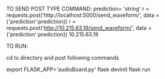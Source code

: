 TO SEND POST TYPE COMMAND:
prediction= 'string'
r = requests.post('http://localhost:5000/send_waveform/', data ={'prediction':prediction})
r = requests.post('http://10.215.63.19/send_waveform/', data ={'prediction':prediction})
10.215.63.19

TO RUN:

cd to directory and post following commands

export FLASK_APP='audioBoard.py'
flask devinit
flask run
